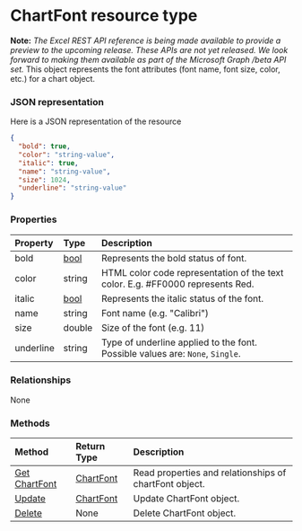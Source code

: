 # ChartFont resource type
**Note:** _The Excel REST API reference is being made available to provide a preview to the upcoming release. These APIs are not yet released. We look forward to making them available as part of the Microsoft Graph /beta API set._
This object represents the font attributes (font name, font size, color, etc.) for a chart object.

### JSON representation

Here is a JSON representation of the resource

<!-- {
  "blockType": "resource",
  "optionalProperties": [

  ],
  "@odata.type": "microsoft.graph.chartfont"
}-->

```json
{
  "bold": true,
  "color": "string-value",
  "italic": true,
  "name": "string-value",
  "size": 1024,
  "underline": "string-value"
}

```
### Properties
| Property	   | Type	|Description|
|:---------------|:--------|:----------|
|bold|[bool](bool.md)|Represents the bold status of font.|
|color|string|HTML color code representation of the text color. E.g. #FF0000 represents Red.|
|italic|[bool](bool.md)|Represents the italic status of the font.|
|name|string|Font name (e.g. "Calibri")|
|size|double|Size of the font (e.g. 11)|
|underline|string|Type of underline applied to the font. Possible values are: `None`, `Single`.|

### Relationships
None


### Methods

| Method		   | Return Type	|Description|
|:---------------|:--------|:----------|
|[Get ChartFont](../api/chartfont_get.md) | [ChartFont](chartfont.md) |Read properties and relationships of chartFont object.|
|[Update](../api/chartfont_update.md) | [ChartFont](chartfont.md)	|Update ChartFont object. |
|[Delete](../api/chartfont_delete.md) | None |Delete ChartFont object. |

<!-- uuid: 8fcb5dbc-d5aa-4681-8e31-b001d5168d79
2015-10-25 14:57:30 UTC -->
<!-- {
  "type": "#page.annotation",
  "description": "ChartFont resource",
  "keywords": "",
  "section": "documentation",
  "tocPath": ""
}-->